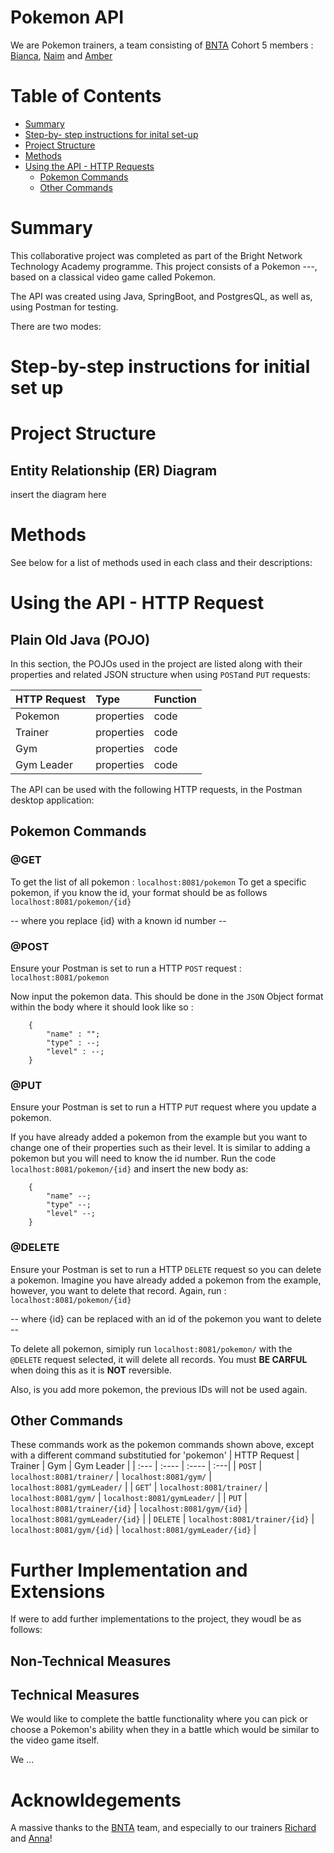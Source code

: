 # Pokemon API

We are Pokemon trainers, a team consisting of [BNTA](https://techacademy.brightnetwork.co.uk/) Cohort 5 members : [Bianca](https://github.com/biancakendall29), [Naim](https://github.com/N41M) and [Amber](https://github.com/aakamara)


# Table of Contents
- [Summary](#summary)
- [Step-by- step instructions for inital set-up](#step-by-step-instructions-for-initial-set-up)
- [Project Structure](#project-structure)
- [Methods](#methods)
- [Using the API - HTTP Requests](#using-the-api---http-request)
    - [Pokemon Commands](#pokemon-commands)   
    - [Other Commands](#other-commands)


# Summary
This collaborative project was completed as part of the Bright Network Technology Academy programme. This project consists of a Pokemon ---, based on a classical video game called Pokemon.

The API was created using Java, SpringBoot, and PostgresQL, as well as, using Postman for testing. 

There are two modes:


# Step-by-step instructions for initial set up

# Project Structure

## Entity Relationship (ER) Diagram

insert the diagram here

# Methods
See below for a list of methods used in each class and their descriptions:


# Using the API - HTTP Request
## Plain Old Java (POJO)
In this section, the POJOs used in the project are listed along with their properties and related JSON structure when using `POST`and `PUT` requests:

| HTTP Request      | Type | Function    |
| :---        |    :----   |          :--- |
| Pokemon      | properties    | code  |
| Trainer  | properties        | code    |
| Gym  | properties        | code    |
| Gym Leader  | properties        | code    |

The API can be used with the following HTTP requests, in the Postman desktop application:

## Pokemon Commands
### @GET
To get the list of all pokemon : `localhost:8081/pokemon` 
To get a specific pokemon, if you know the id, your format should be as follows `localhost:8081/pokemon/{id}`

-- where you replace {id} with a known id number --

### @POST
Ensure your Postman is set to run a HTTP `POST` request : `localhost:8081/pokemon`

Now input the pokemon data. This should be done in the `JSON` Object format within the body where it should look like so :

        {
            "name" : "";
            "type" : --;
            "level" : --;
        }

### @PUT
Ensure your Postman is set to run a HTTP `PUT` request where you update a pokemon.

If you have already added a pokemon from the example but you want to change one of their properties such as their level. It is similar to adding a pokemon but you will need to know the id number. Run the code `localhost:8081/pokemon/{id}` and insert the new body as:

        {
            "name" --;
            "type" --;
            "level" --;
        }


### @DELETE
Ensure your Postman is set to run a HTTP `DELETE` request so you can delete a pokemon.
Imagine you have already added a pokemon from the example, however, you want to delete that record. Again, run : `localhost:8081/pokemon/{id}`

-- where {id} can be replaced with an id of the pokemon you want to delete --

To delete all pokemon, simiply run `localhost:8081/pokemon/` with the `@DELETE` request selected, it will delete all records. You must **BE CARFUL** when doing this as it is **NOT** reversible.

Also, is you add more pokemon, the previous IDs will not be used again.


## Other Commands
These commands work as the pokemon commands shown above, except with a different command substitutied for 'pokemon'
| HTTP Request      | Trainer |  Gym    |  Gym Leader  |
| :---        |    :----   |          :---- |        :---|
| `POST`      | `localhost:8081/trainer/`   | `localhost:8081/gym/` | `localhost:8081/gymLeader/` |
| `GET`' | `localhost:8081/trainer/`       | `localhost:8081/gym/`   | `localhost:8081/gymLeader/` |
| `PUT`  | `localhost:8081/trainer/{id}`       | `localhost:8081/gym/{id}`   | `localhost:8081/gymLeader/{id}` |
| `DELETE`  | `localhost:8081/trainer/{id}`        | `localhost:8081/gym/{id}`   | `localhost:8081/gymLeader/{id}` |

# Further Implementation and Extensions
If were to add further implementations to the project, they woudl be as follows:

## Non-Technical Measures

## Technical Measures
We would like to complete the battle functionality where you can pick or choose a Pokemon's ability when they in a battle which would be similar to the video game itself.

We ...

# Acknowldegements
A massive thanks to the [BNTA](https://techacademy.brightnetwork.co.uk/) team, and especially to our trainers [Richard](https://github.com/biancakendall29/w07_server_side_project#summary) and [Anna](https://github.com/biancakendall29/w07_server_side_project#summary)!
